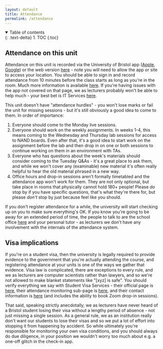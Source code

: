 ```yaml
---
layout: default
title: Attendance
permalink: /attendance
---
```


<details open markdown="block">
<summary>
Table of contents
</summary>
{: .text-delta}
1. TOC
{:toc}
</details>

## Attendance on this unit

Attendance on this unit is recorded via the University of Bristol app ([Apple](https://apps.apple.com/us/app/university-of-bristol-check-in/id6451236995), [Google](https://play.google.com/store/apps/details?id=com.ombiel.campusm.bristol&hl=en_GB&gl=US)) or the web version [here](https://check-in.bristol.ac.uk/) - note you will need to allow the app or site to access your location. You should be able to sign in and record attendance from 10 minutes before the class starts as long as you're in the room. Much more information is available [here](https://www.bristol.ac.uk/students/your-studies/teaching-and-learning/registering-attendance/). If you're having issues with the app not covered on that page, we as lecturers probably won't be able to help much - your best bet is IT Services [here](https://www.bristol.ac.uk/it-services/contacts/).

This unit doesn't have "attendance hurdles" - you won't lose marks or fail the unit for missing sessions - but it's still obviously a good idea to come to them. In order of importance:

1. Everyone should come to the Monday live sessions.
1. Everyone should work on the weekly assignments. In weeks 1-4, this means coming to the Wednesday and Thursday lab sessions for access to NAND boards. Even after that, it's a good idea to start work on the assignment before the lab and then drop in on one or both sessions to continue working on them in an environment with TAs.
1. Everyone who has questions about the week's materials should consider coming to the Tuesday Q&As - it's a great place to ask them, and while we won't cover any (examinable) new material it's often really helpful to hear the old material phrased in a new way.
1. Office hours and drop-in sessions aren't formally timetabled and the attendance app won't work for them. They are not only optional, but take place in rooms that physically cannot hold 180+ people! Please *do* stop by if you have specific questions, that's what they're there for, but please *don't* stop by just because feel like you should.

If you don't register attendance for a while, the university will start checking up on you to make sure everything's OK. If you know you're going to be away for an extended period of time, the people to talk to are the school office [here](mailto:coms-student-enquiries@bristol.ac.uk) and your personal tutor - as lecturers we don't have any involvement with the internals of the attendance system.

## Visa implications

If you're on a student visa, then the university is legally required to provide evidence to the government that you're actually attending the course, and registering attendance at your units is one of the ways we gather that evidence. Visa law is complicated, there are exceptions to every rule, and we as lecturers are computer scientists rather than lawyers, and so we're not allowed to make blanket statements like "[xyz] is safe". You should verify everything we say with Student Visa Services - their official page is [here](https://www.bristol.ac.uk/directory/visas/student-visa/), their attendance monitoring sub-page is [here](https://www.bristol.ac.uk/directory/visas/student-visa/attendance-monitoring-/#minimum-engagement), and their contact information is [here](https://www.bristol.ac.uk/directory/visas/contacts/) (and includes the ability to book Zoom drop-in sessions).

That said, speaking strictly anecdotally, we as lecturers have never heard of a Bristol student losing their visa without a lengthy period of absence - not just missing a single session. As a general rule, we as an institution really don't want our students to lose their visas and so we put a lot of effort into stopping it from happening by accident. So while ultimately you're responsible for monitoring your own visa conditions, and you should always do due diligence, in your position we wouldn't worry too much about e.g. a one-off glitch in the check-in app.